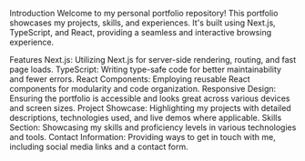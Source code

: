 Introduction
Welcome to my personal portfolio repository! This portfolio showcases my projects, skills, and experiences. It's built using Next.js, TypeScript, and React, providing a seamless and interactive browsing experience.

Features
Next.js: Utilizing Next.js for server-side rendering, routing, and fast page loads.
TypeScript: Writing type-safe code for better maintainability and fewer errors.
React Components: Employing reusable React components for modularity and code organization.
Responsive Design: Ensuring the portfolio is accessible and looks great across various devices and screen sizes.
Project Showcase: Highlighting my projects with detailed descriptions, technologies used, and live demos where applicable.
Skills Section: Showcasing my skills and proficiency levels in various technologies and tools.
Contact Information: Providing ways to get in touch with me, including social media links and a contact form.

